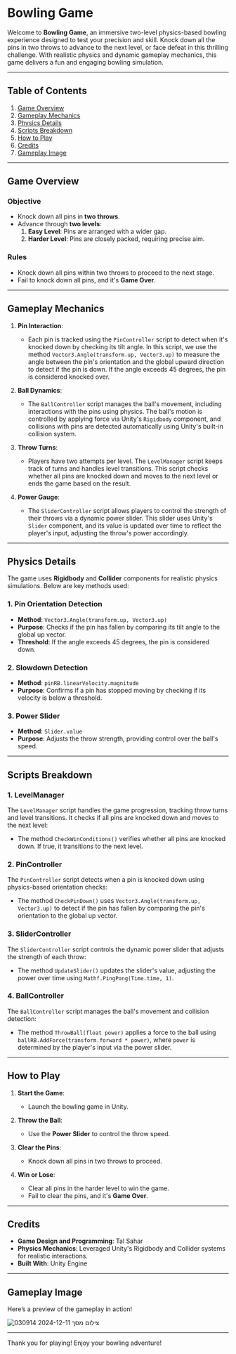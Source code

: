 # Bowling Game

Welcome to **Bowling Game**, an immersive two-level physics-based bowling experience designed to test your precision and skill. Knock down all the pins in two throws to advance to the next level, or face defeat in this thrilling challenge. With realistic physics and dynamic gameplay mechanics, this game delivers a fun and engaging bowling simulation.

---

## Table of Contents
1. [Game Overview](#game-overview)
2. [Gameplay Mechanics](#gameplay-mechanics)
3. [Physics Details](#physics-details)
4. [Scripts Breakdown](#scripts-breakdown)
5. [How to Play](#how-to-play)
6. [Credits](#credits)
7. [Gameplay Image](#gameplay-image)

---

## Game Overview

### Objective
- Knock down all pins in **two throws**.
- Advance through **two levels**:
  1. **Easy Level**: Pins are arranged with a wider gap.
  2. **Harder Level**: Pins are closely packed, requiring precise aim.

### Rules
- Knock down all pins within two throws to proceed to the next stage.
- Fail to knock down all pins, and it's **Game Over**.

---

## Gameplay Mechanics

1. **Pin Interaction**:
   - Each pin is tracked using the `PinController` script to detect when it's knocked down by checking its tilt angle. In this script, we use the method `Vector3.Angle(transform.up, Vector3.up)` to measure the angle between the pin's orientation and the global upward direction to detect if the pin is down. If the angle exceeds 45 degrees, the pin is considered knocked over.

2. **Ball Dynamics**:
   - The `BallController` script manages the ball's movement, including interactions with the pins using physics. The ball's motion is controlled by applying force via Unity's `Rigidbody` component, and collisions with pins are detected automatically using Unity's built-in collision system.

3. **Throw Turns**:
   - Players have two attempts per level. The `LevelManager` script keeps track of turns and handles level transitions. This script checks whether all pins are knocked down and moves to the next level or ends the game based on the result.

4. **Power Gauge**:
   - The `SliderController` script allows players to control the strength of their throws via a dynamic power slider. This slider uses Unity's `Slider` component, and its value is updated over time to reflect the player's input, adjusting the throw's power accordingly.

---

## Physics Details

The game uses **Rigidbody** and **Collider** components for realistic physics simulations. Below are key methods used:

### 1. Pin Orientation Detection
- **Method**: `Vector3.Angle(transform.up, Vector3.up)`
- **Purpose**: Checks if the pin has fallen by comparing its tilt angle to the global up vector.
- **Threshold**: If the angle exceeds 45 degrees, the pin is considered down.

### 2. Slowdown Detection
- **Method**: `pinRB.linearVelocity.magnitude`
- **Purpose**: Confirms if a pin has stopped moving by checking if its velocity is below a threshold.

### 3. Power Slider
- **Method**: `Slider.value`
- **Purpose**: Adjusts the throw strength, providing control over the ball's speed.

---

## Scripts Breakdown

### 1. LevelManager

The `LevelManager` script handles the game progression, tracking throw turns and level transitions. It checks if all pins are knocked down and moves to the next level:

- The method `CheckWinConditions()` verifies whether all pins are knocked down. If true, it transitions to the next level.

### 2. PinController

The `PinController` script detects when a pin is knocked down using physics-based orientation checks:

- The method `CheckPinDown()` uses `Vector3.Angle(transform.up, Vector3.up)` to detect if the pin has fallen by comparing the pin's orientation to the global up vector.

### 3. SliderController

The `SliderController` script controls the dynamic power slider that adjusts the strength of each throw:

- The method `UpdateSlider()` updates the slider's value, adjusting the power over time using `Mathf.PingPong(Time.time, 1)`.

### 4. BallController

The `BallController` script manages the ball's movement and collision detection:

- The method `ThrowBall(float power)` applies a force to the ball using `ballRB.AddForce(transform.forward * power)`, where `power` is determined by the player's input via the power slider.

---

## How to Play

1. **Start the Game**:
   - Launch the bowling game in Unity.

2. **Throw the Ball**:
   - Use the **Power Slider** to control the throw speed.

3. **Clear the Pins**:
   - Knock down all pins in two throws to proceed.

4. **Win or Lose**:
   - Clear all pins in the harder level to win the game.
   - Fail to clear the pins, and it's **Game Over**.

---

## Credits

- **Game Design and Programming**: Tal Sahar
- **Physics Mechanics**: Leveraged Unity's Rigidbody and Collider systems for realistic interactions.
- **Built With**: Unity Engine

---

## Gameplay Image

Here’s a preview of the gameplay in action!

![צילום מסך 2024-12-11 030914](https://github.com/user-attachments/assets/4b922693-a6cc-40bc-a3c1-8a6b173004f1)


---

Thank you for playing! Enjoy your bowling adventure!
